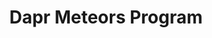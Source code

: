 ---
title: "Dapr Meteors Program"
description: "Dapr Meteors Program"
draft: false
image: "images/community/dapr-meteors-logo.png"
alt: "Dapr Meteors Logo"
sponsor :
  image: "images/community/diagrid.png"
  alt: "Diagrid Sponsor Logo"
  link: "https://www.diagrid.io/"

program:
  - title: "What is the Dapr Meteors program? 🌠"
    summary: "Dapr Meteors make a big impact in the Dapr community! The Dapr Meteors program is brought to life to recognize and celebrate the contributions of experts within the Dapr community. These individuals have demonstrated exceptional knowledge and are regularly found orbiting the Dapr ecosystem. By highlighting their achievements, the program aims to foster a sense of community and encourage more people to get involved with Dapr."

  - title: "Requirements ✅"
    summary: "Dapr Meteors are selected based on their active involvement and impact within the Dapr community. This can include contributions such as writing blog posts, creating videos, speaking at conferences and meetups, helping people on Dapr Discord, or contributing documentation or code to the Dapr OSS project itself."
    image: "images/community/meteors/meteors-neon.jpg"
    alt: "Dapr Meteors with Dapr Neon Sign"
  
  - title: "Benefits 🤩"
    summary: "Being recognized as a Dapr Meteor comes with several benefits:
    
    - Participate in Dapr OSS planning calls to help prioritize Dapr features and collaborate directly with the Dapr OSS team. 
    
    - Join regular calls with the Dapr maintainers to provide feedback and ask questions.
    
    - The profiles of Dapr Meteors are shared on the Dapr website, so they gain increased visibility and credibility within the tech community.
    
    - Receive unique and amazing Dapr swag!
    
    - Have access to a budget used for organizing local Dapr meetups."
  
  - title: "Community ❤️"
    summary: "We have an incredible Dapr community distributed across the globe! The strength of our community lies in its members' commitment to being kind and respectful towards one another, even when viewpoints may differ. By valuing each other's contributions and offering support, the community ensures that everyone feels welcome and empowered to share their ideas. This culture of respect and kindness not only enhances the overall experience for all members but also drives the continuous growth and success of the Dapr ecosystem."

  - title: "How to become a Dapr Meteor? 📝"
    summary: "Participation is done via (self)nomination via [this form](https://bit.ly/dapr-meteor-form). Twice a year, in the first week of April and October, nominees are reviewed and Dapr Meteors are selected by the Dapr community managers and the sponsors. Dapr Meteors are selected for the duration of one year. After this duration, participants can self nominate again"
    cta :
      enable : true
      label : "Fill in the Dapr Meteor Nomination Form"
      link : "https://bit.ly/dapr-meteor-form"

meteors:
  - name: "Alex Mang"
    image: "images/community/meteors/alex-mang.jpg"
    alt: "Alex Mang"
    linkedin: "https://www.linkedin.com/in/iamalexmang/"
    bio: "Alex Mang is a Microsoft Regional Director, Azure Most Valuable Professional, working as a cloud architect, consultant, trainer, software developer but also regularly seen at conferences and user groups speaking mostly on cloud-computing topics. His main goal is to help developers better understand the implications of cloud-computing as a whole, from as many perspectives as possible. Alex was invited three times in a row as a featured speaker at Microsoft Ignite, the company’s largest and most important technical conference gathering nearly 35,000 attendees. Since 2011, Alex runs KeyTicket Solutions, a company focused on democratizing access control, ticketing and management solutions for every single vertical in the world. For his experience on cloud-driven solutions, his Microsoft Certified Trainer, Microsoft Certified Solution Developer (MCSD), Microsoft Certified Solution Associate (MCSA) and Microsoft Certified Solutions Expert (MCSE) stand as proof and so do the many happy customers he had the pleasure to work with for the past many years."

  - name: "Edwin van Wijk"
    image: "images/community/meteors/edwin-van-wijk.jpg"
    alt: "Edwin van Wijk"
    linkedin: "https://www.linkedin.com/in/edwinvwijk/"
    bio: "I have been working in IT since 1999 and I'm currently working as Principal Solution Architect, managing consultant and Microsoft Community Lead at Info Support in The Netherlands. I'm a Microsoft MVP in the Developer Technologies category (since 2016). My primary areas of expertise are: building distributed systems, systems integration, (cloud-native) software architecture and patterns, software craftsmanship, .NET (Core) development, Azure and DevOps. I love sharing my experience and knowledge about these subjects by training people, [publishing videos](https://www.youtube.com/dotnetflix) and speaking at conferences."

  - name: "Sander Molenkamp"
    image: "images/community/meteors/sander-molenkamp.jpg"
    alt: "Sander Molenkamp"
    linkedin: "https://nl.linkedin.com/in/amolenk"
    bio: "Sander Molenkamp is a principal cloud architect and Microsoft Azure MVP with over 25 years of professional experience. He works for [Info Support](http://www.infosupport.com) designing and developing customer solutions using cloud native architectures. Sander is also an accomplished speaker, having shared his insights and expertise at numerous international conferences. He is passionate about technology and freely shares his knowledge through the [dotnetFlix YouTube channel](www.youtube.com/dotnetflix). Furthermore, Sander actively contributes to the organization of multiple free community events, including the Dutch Azure Meetup, Azure Fest, and Bitbash. In his free time, Sander enjoys traveling, is (still) learning to play the ukelele, and tinkers with technology and LEGO. He has also defeated the sword master of Mêlée Island™️."

  - name: "Will Velida"
    image: "images/community/meteors/will-velida.jpg"
    alt: "Will Velida"
    linkedin: "https://www.linkedin.com/in/willvelida/"
    bio: "Will is a Lead Software Engineer at Mantel Group, where he helps customers build reliable and resilient applications using Microsoft Azure, and loves using serverless and container technologies. Will has extensive experience in software development, building solutions in the financial, health and agricultural industries. Will is a Microsoft MVP for Cloud Native Technologies, and was part of the Fast Track for Azure team during his time at Microsoft. Will regularly speaks at conferences, user groups and developer events around the world. When he is away from his keyboard, you'll find him hiking around the countryside."
---
